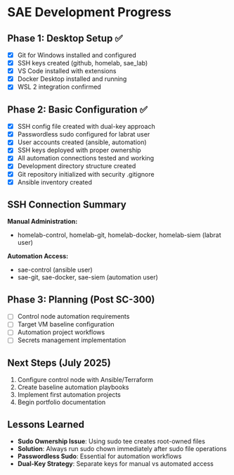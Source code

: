 # SAE Development Progress

## Phase 1: Desktop Setup ✅
- [x] Git for Windows installed and configured
- [x] SSH keys created (github, homelab, sae_lab)
- [x] VS Code installed with extensions
- [x] Docker Desktop installed and running
- [x] WSL 2 integration confirmed

## Phase 2: Basic Configuration ✅
- [x] SSH config file created with dual-key approach
- [x] Passwordless sudo configured for labrat user
- [x] User accounts created (ansible, automation)
- [x] SSH keys deployed with proper ownership
- [x] All automation connections tested and working
- [x] Development directory structure created
- [x] Git repository initialized with security .gitignore
- [x] Ansible inventory created

## SSH Connection Summary
**Manual Administration:**
- homelab-control, homelab-git, homelab-docker, homelab-siem (labrat user)

**Automation Access:**
- sae-control (ansible user)
- sae-git, sae-docker, sae-siem (automation user)

## Phase 3: Planning (Post SC-300)
- [ ] Control node automation requirements
- [ ] Target VM baseline configuration
- [ ] Automation project workflows
- [ ] Secrets management implementation

## Next Steps (July 2025)
1. Configure control node with Ansible/Terraform
2. Create baseline automation playbooks
3. Implement first automation projects
4. Begin portfolio documentation

## Lessons Learned
- **Sudo Ownership Issue**: Using sudo tee creates root-owned files
- **Solution**: Always run sudo chown immediately after sudo file operations
- **Passwordless Sudo**: Essential for automation workflows
- **Dual-Key Strategy**: Separate keys for manual vs automated access
